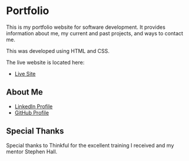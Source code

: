 # Portfolio

This is my portfolio website for software development. It provides information about me, my current and past projects, and ways to contact me.

This was developed using HTML and CSS.

The live website is located here:
* [Live Site](https://davidxarvidson.github.io/Portfolio-Site/)

## About Me

* [LinkedIn Profile](https://www.linkedin.com/in/david-arvidson/)
* [GitHub Profile](https://github.com/DavidxArvidson)

## Special Thanks

Special thanks to Thinkful for the excellent training I received and my mentor Stephen Hall.
